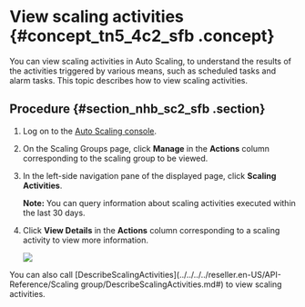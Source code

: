 # View scaling activities {#concept_tn5_4c2_sfb .concept}

You can view scaling activities in Auto Scaling, to understand the results of the activities triggered by various means, such as scheduled tasks and alarm tasks. This topic describes how to view scaling activities.

## Procedure {#section_nhb_sc2_sfb .section}

1.  Log on to the [Auto Scaling console](https://partners-intl.console.aliyun.com/#/ess).
2.  On the Scaling Groups page, click **Manage** in the **Actions** column corresponding to the scaling group to be viewed.
3.  In the left-side navigation pane of the displayed page, click **Scaling Activities**.

    **Note:** You can query information about scaling activities executed within the last 30 days.

4.  Click **View Details** in the **Actions** column corresponding to a scaling activity to view more information.

    ![](http://static-aliyun-doc.oss-cn-hangzhou.aliyuncs.com/assets/img/40605/156324025021824_en-US.png)


You can also call [DescribeScalingActivities](../../../../reseller.en-US/API-Reference/Scaling group/DescribeScalingActivities.md#) to view scaling activities.

